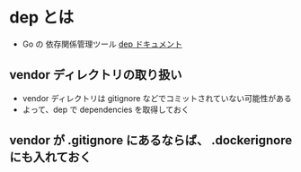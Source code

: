 # dep とは
- Go の 依存関係管理ツール
[dep ドキュメント](https://golang.github.io/dep/docs/introduction.html)

## vendor ディレクトリの取り扱い

* vendor ディレクトリは gitignore などでコミットされていない可能性がある
* よって、dep で dependencies を取得しておく





## vendor が .gitignore にあるならば、 .dockerignore にも入れておく
